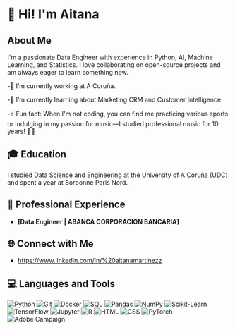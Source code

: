 # 👋 Hi! I'm Aitana

## About Me
I'm a passionate Data Engineer with experience in Python, AI, Machine Learning, and Statistics. I love collaborating on open-source projects and am always eager to learn something new.

-🔭 I’m currently working at A Coruña.

-🌱 I’m currently learning about Marketing CRM and Customer Intelligence.

-⚡ Fun fact: When I'm not coding, you can find me practicing various sports or indulging in my passion for music—I studied professional music for 10 years! 🎵🏅

## 🎓 Education
I studied Data Science and Engineering at the University of A Coruña (UDC) and spent a year at Sorbonne Paris Nord.


## 💼 Professional Experience
- **[Data Engineer | ABANCA CORPORACION BANCARIA]**



## 🌐 Connect with Me
- https://www.linkedin.com/in/%20aitanamartinezz


## 💻 Languages and Tools
![Python](https://img.shields.io/badge/-Python-blue?style=flat&logo=python)
![Git](https://img.shields.io/badge/-Git-black?style=flat&logo=git)
![Docker](https://img.shields.io/badge/-Docker-blue?style=flat&logo=docker)
![SQL](https://img.shields.io/badge/-SQL-lightgrey?style=flat&logo=sql)
![Pandas](https://img.shields.io/badge/-Pandas-black?style=flat&logo=pandas)
![NumPy](https://img.shields.io/badge/-NumPy-blue?style=flat&logo=numpy)
![Scikit-Learn](https://img.shields.io/badge/-Scikit--Learn-orange?style=flat&logo=scikit-learn)
![TensorFlow](https://img.shields.io/badge/-TensorFlow-gray?style=flat&logo=tensorflow)
![Jupyter](https://img.shields.io/badge/-Jupyter-orange?style=flat&logo=jupyter)
![R](https://img.shields.io/badge/-R-blue?style=flat&logo=r)
![HTML](https://img.shields.io/badge/-HTML5-orange?style=flat&logo=html5)
![CSS](https://img.shields.io/badge/-CSS3-blue?style=flat&logo=css3)
![PyTorch](https://img.shields.io/badge/-PyTorch-lightgrey?style=flat&logo=pytorch)
![Adobe Campaign](https://img.shields.io/badge/-Adobe%20Campaign-red?style=flat&logo=adobe)


